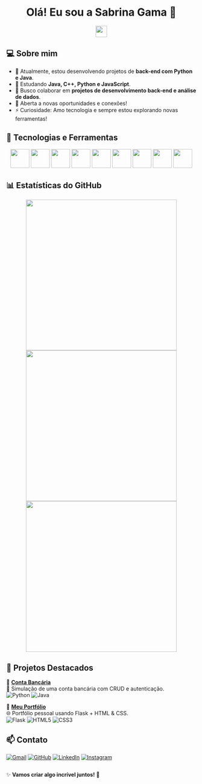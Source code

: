 <h1 align="center">Olá! Eu sou a Sabrina Gama 🚀</h1>  
<p align="center">
  <img src="https://media.giphy.com/media/hvRJCLFzcasrR4ia7z/giphy.gif" width="30px">
</p>

## 💻 Sobre mim  
- 🔭 Atualmente, estou desenvolvendo projetos de **back-end com Python e Java**.  
- 🌱 Estudando **Java, C++, Python e JavaScript**.  
- 👯 Busco colaborar em **projetos de desenvolvimento back-end e análise de dados**.  
- 🤔 Aberta a novas oportunidades e conexões!  
- ⚡ Curiosidade: Amo tecnologia e sempre estou explorando novas ferramentas!  

## 🚀 Tecnologias e Ferramentas  
<p align="center">
  <img src="https://cdn.jsdelivr.net/gh/devicons/devicon@latest/icons/python/python-original.svg" width="50px" />
  <img src="https://cdn.jsdelivr.net/gh/devicons/devicon@latest/icons/java/java-original.svg" width="50px" />
  <img src="https://cdn.jsdelivr.net/gh/devicons/devicon@latest/icons/cplusplus/cplusplus-original.svg" width="50px" />
  <img src="https://cdn.jsdelivr.net/gh/devicons/devicon@latest/icons/javascript/javascript-original.svg" width="50px" />
  <img src="https://cdn.jsdelivr.net/gh/devicons/devicon@latest/icons/flask/flask-original-wordmark.svg" width="50px" />
  <img src="https://cdn.jsdelivr.net/gh/devicons/devicon@latest/icons/django/django-plain-wordmark.svg" width="50px" />
  <img src="https://cdn.jsdelivr.net/gh/devicons/devicon@latest/icons/mysql/mysql-original-wordmark.svg" width="50px"/>
  <img src="https://cdn.jsdelivr.net/gh/devicons/devicon@latest/icons/postgresql/postgresql-original-wordmark.svg" width="50px"/>
  <img src="https://cdn.jsdelivr.net/gh/devicons/devicon@latest/icons/git/git-original.svg" width="50px"/>
</p>


## 📊 Estatísticas do GitHub  
<p align="center">
  <img src="https://github-readme-stats.vercel.app/api?username=SabrinaGamaa&show_icons=true&theme=dark" width="400px" />
  <img src="https://github-readme-stats.vercel.app/api/top-langs/?username=SabrinaGamaa&layout=compact&langs_count=6&theme=dark" width="400px" />  
  <img src="https://github-readme-streak-stats.herokuapp.com/?user=SabrinaGamaa&theme=dark" width="400px" />


</p>

## 📌 Projetos Destacados  

🔹 [**Conta Bancária**](https://github.com/SabrinaGamaa/conta-bancaria)  
📝 Simulação de uma conta bancária com CRUD e autenticação.  
![Python](https://img.shields.io/badge/Python-3776AB?style=for-the-badge&logo=python&logoColor=white) 
![Java](https://img.shields.io/badge/Java-ED8B00?style=for-the-badge&logo=java&logoColor=white)  

🔹 [**Meu Portfólio**](https://github.com/SabrinaGamaa/portfolio)  
🌐 Portfólio pessoal usando Flask + HTML & CSS.  
![Flask](https://img.shields.io/badge/Flask-000000?style=for-the-badge&logo=flask&logoColor=white)
![HTML5](https://img.shields.io/badge/HTML5-E34F26?style=for-the-badge&logo=html5&logoColor=white)
![CSS3](https://img.shields.io/badge/CSS3-1572B6?style=for-the-badge&logo=css3&logoColor=white)  
  

## 📫 Contato  

[![Gmail](https://img.shields.io/badge/Gmail-D14836?style=for-the-badge&logo=gmail&logoColor=white)](mailto:sabrinagama0027@gmail.com)
[![GitHub](https://img.shields.io/badge/GitHub-100000?style=for-the-badge&logo=github&logoColor=white)](https://github.com/SabrinaGamaa)
[![LinkedIn](https://img.shields.io/badge/LinkedIn-0077B5?style=for-the-badge&logo=linkedin&logoColor=white)](https://www.linkedin.com/in/sabrina-gama)
[![Instagram](https://img.shields.io/badge/Instagram-E4405F?style=for-the-badge&logo=instagram&logoColor=white)](https://www.instagram.com/sabrina_gama27)

##

✨ **Vamos criar algo incrível juntos!** 🚀
